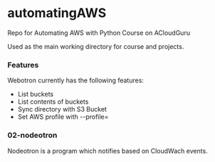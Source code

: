 # automatingAWS
Repo for Automating AWS with Python Course on ACloudGuru

Used as the main working directory for course and projects.

### Features

Webotron currently has the following features:

- List buckets
- List contents of buckets
- Sync directory with S3 Bucket
- Set AWS profile with --profile=<profileName>

### 02-nodeotron

Nodeotron is a program which notifies based on CloudWach events.
